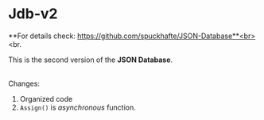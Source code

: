 # Jdb-v2
**For details check: https://github.com/spuckhafte/JSON-Database**<br><br.

This is the second version of the **JSON Database**.<br><br>

Changes:<br>
1. Organized code
2. `Assign()` is *asynchronous* function.
